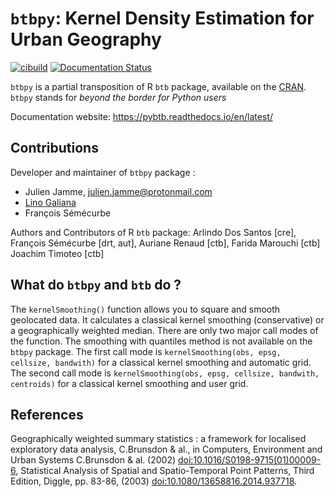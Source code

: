 # `btbpy`: Kernel Density Estimation for Urban Geography

[![cibuild](https://github.com/InseeFrLab/btbpy/actions/workflows/cibuildwheels.yml/badge.svg)](https://github.com/InseeFrLab/btbpy/actions)
[![Documentation Status](https://readthedocs.org/projects/pybtb/badge/?version=latest)](https://pybtb.readthedocs.io/en/latest/?badge=latest)

`btbpy` is a partial transposition of R `btb` package, available on the [CRAN](https://cran.r-project.org/web/packages/btb/index.html). `btbpy` stands for *beyond the border for Python users*


Documentation website: https://pybtb.readthedocs.io/en/latest/


## Contributions

Developer and maintainer of `btbpy` package :

* Julien Jamme, <julien.jamme@protonmail.com>
* [Lino Galiana](https://github.com/linogaliana/)
* François Sémécurbe

Authors and Contributors of R `btb` package:
Arlindo Dos Santos [cre],
François Sémécurbe [drt, aut],
Auriane Renaud [ctb],
Farida Marouchi [ctb]
Joachim Timoteo [ctb]

## What do `btbpy` and `btb` do ?

The `kernelSmoothing()` function allows you to square and smooth geolocated data. It calculates a classical kernel smoothing (conservative) or a geographically weighted median. There are only two major call modes of the function. The smoothing with quantiles method is not available on the `btbpy` package.
The first call mode is `kernelSmoothing(obs, epsg, cellsize, bandwith)` for a classical kernel smoothing and automatic grid.
The second call mode is `kernelSmoothing(obs, epsg, cellsize, bandwith, centroids)` for a classical kernel smoothing and user grid.

## References
        
Geographically weighted summary statistics : a framework for localised exploratory data analysis, C.Brunsdon & al., in Computers, Environment and Urban Systems C.Brunsdon & al. (2002) <doi:10.1016/S0198-9715(01)00009-6>, 
Statistical Analysis of Spatial and Spatio-Temporal Point Patterns, Third Edition, Diggle, pp. 83-86, (2003) <doi:10.1080/13658816.2014.937718>.
